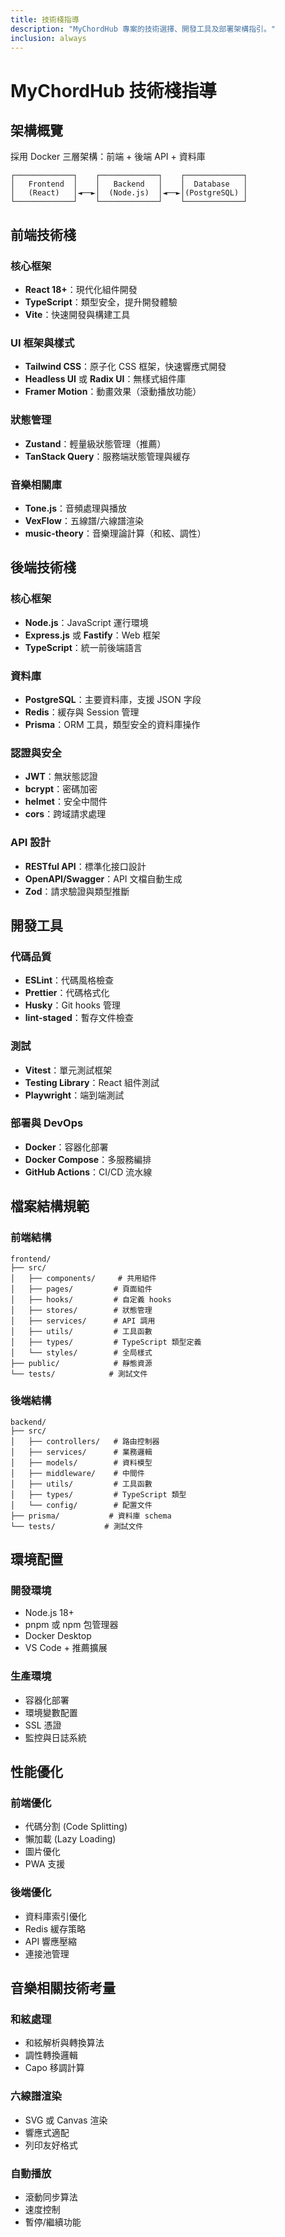 ```yaml
---
title: 技術棧指導
description: "MyChordHub 專案的技術選擇、開發工具及部署架構指引。"
inclusion: always
---
```


# MyChordHub 技術棧指導

## 架構概覽
採用 Docker 三層架構：前端 + 後端 API + 資料庫

```
┌─────────────┐    ┌─────────────┐    ┌─────────────┐
│   Frontend  │    │   Backend   │    │  Database   │
│   (React)   │◄──►│  (Node.js)  │◄──►│(PostgreSQL) │
└─────────────┘    └─────────────┘    └─────────────┘
```

## 前端技術棧

### 核心框架
- **React 18+**：現代化組件開發
- **TypeScript**：類型安全，提升開發體驗
- **Vite**：快速開發與構建工具

### UI 框架與樣式
- **Tailwind CSS**：原子化 CSS 框架，快速響應式開發
- **Headless UI** 或 **Radix UI**：無樣式組件庫
- **Framer Motion**：動畫效果（滾動播放功能）

### 狀態管理
- **Zustand**：輕量級狀態管理（推薦）
- **TanStack Query**：服務端狀態管理與緩存

### 音樂相關庫
- **Tone.js**：音頻處理與播放
- **VexFlow**：五線譜/六線譜渲染
- **music-theory**：音樂理論計算（和絃、調性）

## 後端技術棧

### 核心框架
- **Node.js**：JavaScript 運行環境
- **Express.js** 或 **Fastify**：Web 框架
- **TypeScript**：統一前後端語言

### 資料庫
- **PostgreSQL**：主要資料庫，支援 JSON 字段
- **Redis**：緩存與 Session 管理
- **Prisma**：ORM 工具，類型安全的資料庫操作

### 認證與安全
- **JWT**：無狀態認證
- **bcrypt**：密碼加密
- **helmet**：安全中間件
- **cors**：跨域請求處理

### API 設計
- **RESTful API**：標準化接口設計
- **OpenAPI/Swagger**：API 文檔自動生成
- **Zod**：請求驗證與類型推斷

## 開發工具

### 代碼品質
- **ESLint**：代碼風格檢查
- **Prettier**：代碼格式化
- **Husky**：Git hooks 管理
- **lint-staged**：暫存文件檢查

### 測試
- **Vitest**：單元測試框架
- **Testing Library**：React 組件測試
- **Playwright**：端到端測試

### 部署與 DevOps
- **Docker**：容器化部署
- **Docker Compose**：多服務編排
- **GitHub Actions**：CI/CD 流水線

## 檔案結構規範

### 前端結構
```
frontend/
├── src/
│   ├── components/     # 共用組件
│   ├── pages/         # 頁面組件
│   ├── hooks/         # 自定義 hooks
│   ├── stores/        # 狀態管理
│   ├── services/      # API 調用
│   ├── utils/         # 工具函數
│   ├── types/         # TypeScript 類型定義
│   └── styles/        # 全局樣式
├── public/            # 靜態資源
└── tests/            # 測試文件
```

### 後端結構
```
backend/
├── src/
│   ├── controllers/   # 路由控制器
│   ├── services/      # 業務邏輯
│   ├── models/        # 資料模型
│   ├── middleware/    # 中間件
│   ├── utils/         # 工具函數
│   ├── types/         # TypeScript 類型
│   └── config/        # 配置文件
├── prisma/           # 資料庫 schema
└── tests/           # 測試文件
```

## 環境配置

### 開發環境
- Node.js 18+
- pnpm 或 npm 包管理器
- Docker Desktop
- VS Code + 推薦擴展

### 生產環境
- 容器化部署
- 環境變數配置
- SSL 憑證
- 監控與日誌系統

## 性能優化

### 前端優化
- 代碼分割 (Code Splitting)
- 懶加載 (Lazy Loading)
- 圖片優化
- PWA 支援

### 後端優化
- 資料庫索引優化
- Redis 緩存策略
- API 響應壓縮
- 連接池管理

## 音樂相關技術考量

### 和絃處理
- 和絃解析與轉換算法
- 調性轉換邏輯
- Capo 移調計算

### 六線譜渲染
- SVG 或 Canvas 渲染
- 響應式適配
- 列印友好格式

### 自動播放
- 滾動同步算法
- 速度控制
- 暫停/繼續功能